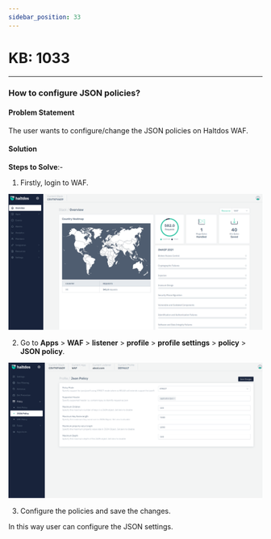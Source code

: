 ```yaml
---
sidebar_position: 33
---
```


# KB: 1033
-----------

### **How to configure JSON policies?**

#### **Problem Statement**

The user wants to configure/change the JSON policies on Haltdos WAF.

#### **Solution**

**Steps to Solve**:-

1. Firstly, login to WAF.

![kb-1033](/img/waf/kb/v2/overview_kb_1033_1.png)

2. Go to **Apps** > **WAF** > **listener** > **profile** > **profile settings** > **policy** > **JSON policy**.

![kb-1033](/img/waf/kb/v2/json_kb_1033_2.png)

3. Configure the policies and save the changes.

In this way user can configure the JSON settings.



